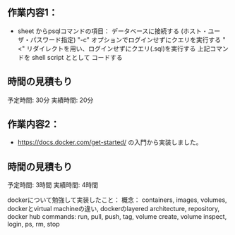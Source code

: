 ## 作業内容1：
* sheet からpsqlコマンドの項目：
データベースに接続する (ホスト・ユーザ・パスワード指定)
"-c" オプションでログインせずにクエリを実行する
"<" リダイレクトを用い、ログインせずにクエリ(.sql)を実行する
上記コマンドを shell script ととして コードする
## 時間の見積もり
予定時間: 30分
実績時間: 20分

## 作業内容2：
* https://docs.docker.com/get-started/ の入門から実装しました。
## 時間の見積もり
予定時間: 3時間
実績時間: 4時間

dockerについて勉強して実装したこと：
概念： containers, images, volumes, dockerとvirtual machineの違い, dockerのlayered architecture, repository, docker hub
commands: run, pull, push, tag, volume create, volume inspect, login, ps, rm, stop
